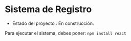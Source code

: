 <h1>Sistema de Registro</h1>

- Estado del proyecto : En construcción.

Para ejecutar el sistema, debes poner:
```npm install react```
